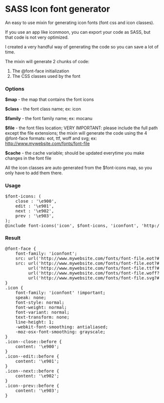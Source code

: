 # SASS Icon font generator

An easy to use mixin for generating icon fonts (font css and icon classes).

If you use an app like iconmoon, you can export your code as SASS, but that code is not very optimized.

I created a very handful way of generating the code so you can save a lot of time.

The mixin will generate 2 chunks of code:

1. The @font-face initialization
2. The CSS classes used by the font

<h3>Options</h3>

<strong>$map</strong> - the map that contains the font icons

<strong>$class</strong> - the font class name; ex: icon

<strong>$family</strong> - the font family name; ex: mocanu

<strong>$file</strong> - the font files location; VERY IMPORTANT: please include the full path except the file extensions; the mixin will generate the code using the 4 @font-face formats: eot, ttf, woff and svg; ex: http://www.mywebsite.com/fonts/font-file

<strong>$cache</strong> - the cache variable; should be updated everytime you make changes in the font file

All the icon classes are auto generated from the $font-icons map, so you only have to add them there.

<h3>Usage</h3>

<pre>
$font-icons: (
	close : '\e900',
	edit : '\e901',
	next : '\e902',
	prev : '\e903',
);
@include font-icons('icon', $font-icons, 'iconfont', 'http://www.mywebsite.com/fonts/font-file', 'vi573');
</pre>

<h3>Result</h3>

<pre>
@font-face {
	font-family: 'iconfont';
	src: url('http://www.mywebsite.com/fonts/font-file.eot?#vi573');
	src: url('http://www.mywebsite.com/fonts/font-file.eot?#vi573#iefix') format('embedded-opentype'),
	     url('http://www.mywebsite.com/fonts/font-file.ttf?#vi573') format('truetype'),
	     url('http://www.mywebsite.com/fonts/font-file.woff?#vi573') format('woff'),
	     url('http://www.mywebsite.com/fonts/font-file.svg?#vi573#dreamstime') format('svg');
}
.icon {
    font-family: 'iconfont' !important;
    speak: none;
    font-style: normal;
    font-weight: normal;
    font-variant: normal;
    text-transform: none;
    line-height: 1;
    -webkit-font-smoothing: antialiased;
    -moz-osx-font-smoothing: grayscale;
}
.icon--close::before {
    content: '\e900';
}
.icon--edit::before {
    content: '\e901';
}
.icon--next::before {
    content: '\e902';
}
.icon--prev::before {
    content: '\e903';
}
</pre>
